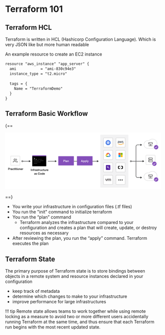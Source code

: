 # Terraform 101

## Terraform HCL

Terraform is written in HCL (Hashicorp Configuration Language). Which is very JSON like but more human readable

An example resource to create an EC2 instance

```hcl
resource "aws_instance" "app_server" {
  ami           = "ami-830c94e3"
  instance_type = "t2.micro"

  tags = {
    Name = "TerraformDemo"
  }
}
```

## Terraform Basic Workflow

{==

![tf workflow](assets/flow.png)

==}

- You write your infrastructure in configuration files (.tf files)
- You run the "init" command to initialize terraform
- You run the “plan” command
    - Terraform analyzes the infrastructure compared to your configuration and creates a plan that will create, update, or destroy resources as necessary
- After reviewing the plan, you run the “apply” command. Terraform executes the plan

## Terraform State

The primary purpose of Terraform state is to store bindings between objects in a remote system and resource instances declared in your configuration

- keep track of metadata
- determine which changes to make to your infrastructure
- improve performance for large infrastructures

!!! tip
    Remote state allows teams to work together while using remote locking as a measure to avoid two or more different users accidentally running Terraform at the same time, and thus ensure that each Terraform run begins with the most recent updated state.